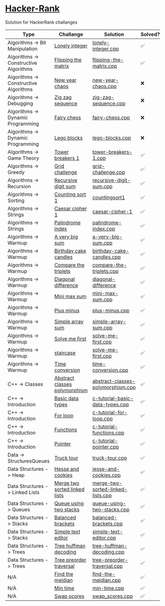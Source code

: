 # [Hacker-Rank](https://www.hackerrank.com/)

Solution for HackerRank challanges

| Type                                  | Challange                                                                                                                      | Solution                                                                                             | Solved? |
| ------------------------------------- | ------------------------------------------------------------------------------------------------------------------------------ | ---------------------------------------------------------------------------------------------------- | ------- |
| Algorithms -> Bit Manipulation        | [Lonely integer](https://www.hackerrank.com/challenges/lonely-integer/problem?isFullScreen=true)                               | [lonely-integer.cpp](lonely-integer/lonely-integer.cpp)                                              | ✅      |
| Algorithms -> Constructive Algorithms | [Flipping the matrix](https://www.hackerrank.com/challenges/flipping-the-matrix/problem?isFullScreen=true)                     | [flipping-the-matrix.cpp](flipping-the-matrix/flipping-the-matrix.cpp)                               | ✅      |
| Algorithms -> Constructive Algorithms | [New year chaos](https://www.hackerrank.com/challenges/new-year-chaos/problem?isFullScreen=true)                               | [new-year-chaos.cpp](new-year-chaos/new-year-chaos.cpp)                                              | ❌      |
| Algorithms -> Debugging               | [Zig zag sequence](https://www.hackerrank.com/challenges/zig-zag-sequence/problem?isFullScreen=true)                           | [zig-zag-sequence.cpp](zig-zag-sequence/zig-zag-sequence.cpp)                                        | ❌      |
| Algorithms -> Dynamic Programming     | [Fairy chess](https://www.hackerrank.com/challenges/fairy-chess/problem?isFullScreen=true)                                     | [fairy-chess.cpp](fairy-chess/fairy-chess.cpp)                                                       | ❌      |
| Algorithms -> Dynamic Programming     | [Lego blocks](https://www.hackerrank.com/challenges/lego-blocks/problem?isFullScreen=true)                                     | [lego-blocks.cpp](lego-blocks/lego-blocks.cpp)                                                       | ❌      |
| Algorithms -> Game Theory             | [Tower breakers 1](https://www.hackerrank.com/challenges/tower-breakers-1/problem?isFullScreen=true)                           | [tower-breakers-1.cpp](tower-breakers-1/tower-breakers-1.cpp)                                        | ✅      |
| Algorithms -> Greedy                  | [Grid challenge](https://www.hackerrank.com/challenges/grid-challenge/problem?isFullScreen=true)                               | [grid-challenge.cpp](grid-challenge/grid-challenge.cpp)                                              | ✅      |
| Algorithms -> Recursion               | [Recursive digit sum](https://www.hackerrank.com/challenges/recursive-digit-sum/problem?isFullScreen=true)                     | [recursive-digit-sum.cpp](recursive-digit-sum/recursive-digit-sum.cpp)                               | ✅      |
| Algorithms -> Sorting                 | [Counting sort 1](https://www.hackerrank.com/challenges/countingsort1/problem?isFullScreen=true)                               | [countingsort1](countingsort1/countingsort1.cpp)                                                     | ✅      |
| Algorithms -> Strings                 | [Caesar cipher 1](https://www.hackerrank.com/challenges/caesar-cipher-1/problem?isFullScreen=true)                             | [caesar-cipher-1](caesar-cipher-1/caesar-cipher-1.cpp)                                               | ✅      |
| Algorithms -> Strings                 | [Palindrome index](https://www.hackerrank.com/challenges/palindrome-index/problem?isFullScreen=true)                           | [palindrome-index.cpp](palindrome-index/palindrome-index.cpp)                                        | ✅      |
| Algorithms -> Warmup                  | [A very big sum](https://www.hackerrank.com/challenges/a-very-big-sum/problem?isFullScreen=true)                               | [a-very-big-sum.cpp](a-very-big-sum/a-very-big-sum.cpp)                                              | ✅      |
| Algorithms -> Warmup                  | [Birthday cake candles](https://www.hackerrank.com/challenges/birthday-cake-candles/problem?isFullScreen=true)                 | [birthday-cake-candles.cpp](birthday-cake-candles/birthday-cake-candles.cpp)                         | ✅      |
| Algorithms -> Warmup                  | [Compare the triplets](https://www.hackerrank.com/challenges/compare-the-triplets/problem?isFullScreen=true)                   | [compare-the-triplets.cpp](compare-the-triplets/compare-the-triplets.cpp)                            | ✅      |
| Algorithms -> Warmup                  | [Diagonal difference](https://www.hackerrank.com/challenges/diagonal-difference/problem?isFullScreen=true)                     | [diagonal-difference](diagonal-difference/diagonal-difference.cpp)                                   | ✅      |
| Algorithms -> Warmup                  | [Mini max sum](https://www.hackerrank.com/challenges/mini-max-sum/problem?isFullScreen=true)                                   | [mini-max-sum.cpp](mini-max-sum/mini-max-sum.cpp)                                                    | ✅      |
| Algorithms -> Warmup                  | [Plus minus](https://www.hackerrank.com/challenges/plus-minus/problem?isFullScreen=true)                                       | [plus-minus.cpp](plus-minus/plus-minus.cpp)                                                          | ✅      |
| Algorithms -> Warmup                  | [Simple array sum](https://www.hackerrank.com/challenges/simple-array-sum/problem?isFullScreen=true)                           | [simple-array-sum.cpp](simple-array-sum/simple-array-sum.cpp)                                        | ✅      |
| Algorithms -> Warmup                  | [Solve me first](https://www.hackerrank.com/challenges/solve-me-first/problem?isFullScreen=true)                               | [solve-me-first.cpp](solve-me-first/solve-me-first.cpp)                                              | ✅      |
| Algorithms -> Warmup                  | [staircase](https://www.hackerrank.com/challenges/staircase/problem?isFullScreen=true)                                         | [solve-me-first.cpp](staircase/staircase.cpp)                                                        | ✅      |
| Algorithms -> Warmup                  | [Time conversion](https://www.hackerrank.com/challenges/time-conversion/problem?isFullScreen=true)                             | [time-conversion.cpp](time-conversion/time-conversion.cpp)                                           | ✅      |
| C++ -> Classes                        | [Abstract classes polymorphism](https://www.hackerrank.com/challenges/abstract-classes-polymorphism/problem?isFullScreen=true) | [abstract-classes-polymorphism.cpp](abstract-classes-polymorphism/abstract-classes-polymorphism.cpp) | ✅      |
| C++ -> Introduction                   | [Basic data types](https://www.hackerrank.com/challenges/c-tutorial-basic-data-types/problem?isFullScreen=true)                | [c-tutorial-basic-data-types.cpp](c-tutorial-basic-data-types/c-tutorial-basic-data-types.cpp)       | ✅      |
| C++ -> Introduction                   | [For loop](https://www.hackerrank.com/challenges/c-tutorial-for-loop/problem?isFullScreen=true)                                | [c-tutorial-for-loop.cpp](c-tutorial-for-loop/c-tutorial-for-loop.cpp)                               | ✅      |
| C++ -> Introduction                   | [Functions](https://www.hackerrank.com/challenges/c-tutorial-functions/problem?isFullScreen=true)                              | [c-tutorial-functions.cpp](c-tutorial-functions/c-tutorial-functions.cpp)                            | ✅      |
| C++ -> Introduction                   | [Pointer](https://www.hackerrank.com/challenges/c-tutorial-pointer/problem?isFullScreen=true)                                  | [c-tutorial-pointer.cpp](c-tutorial-pointer/c-tutorial-pointer.cpp)                                  | ✅      |
| Data -> StructuresQueues              | [Truck tour](https://www.hackerrank.com/challenges/truck-tour/problem?isFullScreen=true)                                       | [truck-tour.cpp](truck-tour/truck-tour.cpp)                                                          | ✅      |
| Data Structures -> Heap               | [Hesse and cookies](https://www.hackerrank.com/challenges/jesse-and-cookies/problem?isFullScreen=true)                         | [jesse-and-cookies.cpp](jesse-and-cookies/jesse-and-cookies.cpp)                                     | ✅      |
| Data Structures -> Linked Lists       | [Merge two sorted linked lists](https://www.hackerrank.com/challenges/merge-two-sorted-linked-lists/problem?isFullScreen=true) | [merge-two-sorted-linked-lists.cpp](merge-two-sorted-linked-lists/merge-two-sorted-linked-lists.cpp) | ✅      |
| Data Structures -> Queues             | [Queue using two stacks](https://www.hackerrank.com/challenges/queue-using-two-stacks/problem?isFullScreen=true)               | [queue-using-two-stacks.cpp](queue-using-two-stacks/queue-using-two-stacks.cpp)                      | ✅      |
| Data Structures -> Stacks             | [Balanced brackets](https://www.hackerrank.com/challenges/balanced-brackets/problem?isFullScreen=true)                         | [balanced-brackets.cpp](/balanced-brackets.cpp)                                                      | ✅      |
| Data Structures -> Stacks             | [Simple text editor](https://www.hackerrank.com/challenges/simple-text-editor/problem?isFullScreen=true)                       | [simple-text-editor.cpp](simple-text-editor/simple-text-editor.cpp)                                  | ✅      |
| Data Structures -> Trees              | [Tree huffman decoding](https://www.hackerrank.com/challenges/tree-huffman-decoding/problem?isFullScreen=true)                 | [tree-huffman-decoding.cpp](tree-huffman-decoding/tree-huffman-decoding.cpp)                         | ✅      |
| Data Structures -> Trees              | [Tree preorder traversal](https://www.hackerrank.com/challenges/tree-preorder-traversal/problem?isFullScreen=true)             | [tree-preorder-traversal.cpp](tree-preorder-traversal/tree-preorder-traversal.cpp)                   | ✅      |
| N/A                                   | [Find the meidian](https://www.hackerrank.com/challenges/find-the-meidian/problem?isFullScreen=true)                           | [find-the-meidian.cpp](find-the-meidian/find-the-meidian.cpp)                                        | ✅      |
| N/A                                   | [Min time](https://www.hackerrank.com/challenges/min-time/problem?isFullScreen=true)                                           | [min-time.cpp](min-time/min-time.cpp)                                                                | ✅      |
| N/A                                   | [Swap scores](https://www.hackerrank.com/challenges/swap_scores/problem?isFullScreen=true)                                     | [swap_scores.cpp](swap_scores/swap_scores.cpp)                                                       | ✅      |